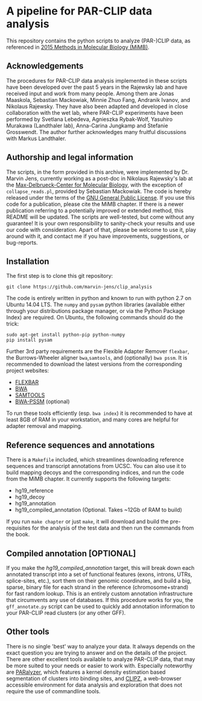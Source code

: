 # A pipeline for PAR-CLIP data analysis
This repository contains the python scripts to analyze (PAR-)CLIP data, as referenced in [2015 Methods in Molecular Biology (MiMB)](http://www.springer.com/series/7651). 

## Acknowledgements
The procedures for PAR-CLIP data analysis implemented in these scripts have been developed over the past 5 years in the Rajewsky lab and have received input and work from many people. Among them are Jonas Maaskola, Sebastian Mackowiak, Minnie Zhuo Fang,  Andranik Ivanov, and Nikolaus Rajewsky. They have also been adapted and developed in close collaboration with the wet lab, where PAR-CLIP experiments have been performed by Svetlana Lebedeva, Agnieszka Rybak-Wolf, Yasuhiro Murakawa (Landthaler lab), Anna-Carina Jungkamp and Stefanie Grosswendt. The author further acknowledges many fruitful discussions with Markus Landthaler.

## Authorship and legal information
The scripts, in the form provided in this archive, were implemented by Dr. Marvin Jens, currently working as a post-doc in Nikolaus Rajewsky's lab at the [Max-Delbrueck-Center for Molecular Biology](https://www.mdc-berlin.de/1151037/en/research/research_teams/systems_biology_of_gene_regulatory_elements), with the exception of `collapse_reads.pl`, provided by Sebastian Mackowiak. The code is hereby released under the terms of the [GNU General Public License](LICENSE). If you use this code for a publication, please cite the MiMB chapter. If there is a newer publication referring to a potentially improved or extended method, this README will be updated. The scripts are well-tested, but come without any guarantee! It is your own responsibility to sanity-check your results and use our code with consideration. Apart of that, please be welcome to use it, play around with it, and contact me if you have improvements, suggestions, or bug-reports.

## Installation
The first step is to clone this git repository:
```
git clone https://github.com/marvin-jens/clip_analysis
```
The code is entirely written in python and known to run with python 2.7 on Ubuntu 14.04 LTS. The `numpy` and `pysam` python libraries (available either through your distributions package manager, or via the Python Package Index) are required. On Ubuntu, the following commands should do the trick:

```
sudo apt-get install python-pip python-numpy
pip install pysam
```

Further 3rd party requirements are the Flexible Adapter Remover `flexbar`, the Burrows-Wheeler aligner `bwa`,`samtools`, and (optionally) `bwa pssm`. It is recommended to download the latest versions from the corresponding project websites:

* [FLEXBAR](http://sourceforge.net/projects/flexbar/)
* [BWA](http://bio-bwa.sourceforge.net/)
* [SAMTOOLS](http://www.htslib.org/)
* [BWA-PSSM](http://bwa-pssm.binf.ku.dk/) (optional)

To run these tools efficiently (esp. `bwa index`) it is recommended to have at least 8GB of RAM in your workstation, and many cores are helpful for adapter removal and mapping.

## Reference sequences and annotations
There is a `Makefile` included, which streamlines downloading reference sequences and transcript annotations from UCSC. You can also use it to build mapping decoys and the corresponding indices, and run the code from the MiMB chapter. It currently supports the following targets:
* hg19_reference
* hg19_decoy
* hg19_annotation
* hg19_compiled_annotation (Optional. Takes ~12Gb of RAM to build)

If you run `make chapter` or just `make`, it will download and build the pre-requisites for the analysis of the test data and then run the commands from the book.

## Compiled annotation [OPTIONAL]
If you make the *hg19_compiled_annotation* target, this will break down each annotated transcript into a set of functional features (exons, introns, UTRs, splice-sites, etc.), sort them on their genomic coordinates, and build a big, sparse, binary file for each strand in the reference (chromosome+strand) for fast random lookup. This is an entirely custom annotation infrastructure that circumvents any use of databases. If this procedure works for you, the `gff_annotate.py` script can be used to quickly add annotation information to your PAR-CLIP read clusters (or any other GFF).

## Other tools
There is no single 'best' way to analyze your data. It always depends on the exact question you are trying to answer and on the details of the project. There are other excellent tools available to analyze PAR-CLIP data, that may be more suited to your needs or easier to work with. Especially noteworthy are [PARalyzer](https://ohlerlab.mdc-berlin.de/software/PARalyzer_85/), which features a kernel density estimation based segmentation of clusters into binding sites, and [CLIPZ](http://www.clipz.unibas.ch/), a web-browser accessible environment for data analysis and exploration that does not require the use of commandline tools.
